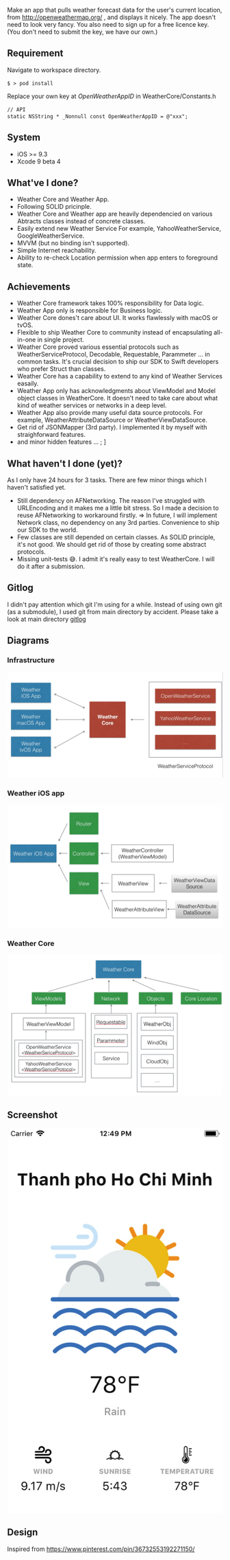 
Make an app that pulls weather forecast data for the user's current location, from http://openweathermap.org/ , and displays it nicely. The app doesn't need to look very fancy. You also need to sign up for a free licence key. (You don't need to submit the key, we have our own.)

## Requirement
Navigate to workspace directory.
```
$ > pod install
```
Replace your own key at *OpenWeatherAppID* in WeatherCore/Constants.h

```
// API
static NSString * _Nonnull const OpenWeatherAppID = @"xxx";
```
## System
+ iOS >= 9.3
+ Xcode 9 beta 4

## What've I done?
+ Weather Core and Weather App.
+ Following SOLID pricinple.
+ Weather Core and Weather app are heavily dependencied on various Abtracts classes instead of concrete classes.
+ Easily extend new Weather Service For example, YahooWeatherService, GoogleWeatherService.
+ MVVM (but no binding isn't supported).
+ Simple Internet reachability.
+ Ability to re-check Location permission when app enters to foreground state.

## Achievements
+ Weather Core framework takes 100% responsibility for Data logic.
+ Weather App only is responsible for Business logic.
+ Weather Core dones't care about UI. It works flawlessly with macOS or tvOS.
+ Flexible to ship Weather Core to community instead of encapsulating all-in-one in single project.
+ Weather Core proved various essential protocols such as WeatherServiceProtocol, Decodable, Requestable, Parammeter ... in common tasks. It's crucial decision to ship our SDK to Swift developers who prefer Struct than classes.
+ Weather Core has a capability to extend to any kind of Weather Services easaily.
+ Weather App only has acknowledgments about ViewModel and Model object classes in WeatherCore. It doesn't need to take care about what kind of weather services or networks in a deep level.
+ Weather App also provide many useful data source protocols. For example, WeatherAttributeDataSource or WeatherViewDataSource.
+ Get rid of JSONMapper (3rd party). I implemented it by myself with straighforward features.
+ and minor hidden features ... ; ]

## What haven't I done (yet)?
As I only have 24 hours for 3 tasks. There are few minor things which I haven't satisfied yet.
+ Still dependency on AFNetworking. The reason I've struggled with URLEncoding and it makes me a little bit stress. So I made a decision to reuse AFNetworking to workaround firstly. => In future, I will implement Network class, no dependency on any 3rd parties. Convenience to ship our SDK to the world.
+ Few classes are still depended on certain classes. As SOLID principle, it's not good. We should get rid of those by creating some abstract protocols.
+ Missing unit-tests 😅. I admit it's really easy to test WeatherCore. I will do it after a submission.

## Gitlog
I didn't pay attention which git I'm using for a while. 
Instead of using own git (as a submodule), I used git from main directory by accident.
Please take a look at main directory [gitlog](https://github.com/NghiaTranUIT/GoldenRetrieverProject/commits/master)

## Diagrams

### Infrastructure
![alt text](https://github.com/NghiaTranUIT/GoldenRetrieverProject/blob/master/Task%203/Diagram/Weather_diagram_1.jpg)

### Weather iOS app
![alt text](https://github.com/NghiaTranUIT/GoldenRetrieverProject/blob/master/Task%203/Diagram/Weather_diagram_2.jpg)

### Weather Core
![alt text](https://github.com/NghiaTranUIT/GoldenRetrieverProject/blob/master/Task%203/Diagram/Weather_diagram_3.jpg)

## Screenshot
![alt text](https://github.com/NghiaTranUIT/GoldenRetrieverProject/blob/master/Task%203/Diagram/screenshot.jpg)

## Design
Inspired from https://www.pinterest.com/pin/36732553192271150/
